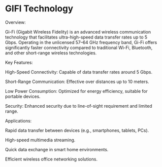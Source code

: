 # GIFI Technology

Overview:

Gi-Fi (Gigabit Wireless Fidelity) is an advanced wireless communication technology that facilitates ultra-high-speed data transfer rates up to 5 Gbps. Operating in the unlicensed 57–64 GHz frequency band, Gi-Fi offers significantly faster connectivity compared to traditional Wi-Fi, Bluetooth, and other short-range wireless technologies.


Key Features:

High-Speed Connectivity: Capable of data transfer rates around 5 Gbps.

Short-Range Communication: Effective over distances up to 10 meters.

Low Power Consumption: Optimized for energy efficiency, suitable for portable devices.

Security: Enhanced security due to line-of-sight requirement and limited range.


Applications:

Rapid data transfer between devices (e.g., smartphones, tablets, PCs).

High-speed multimedia streaming.

Quick data exchange in smart home environments.

Efficient wireless office networking solutions.

